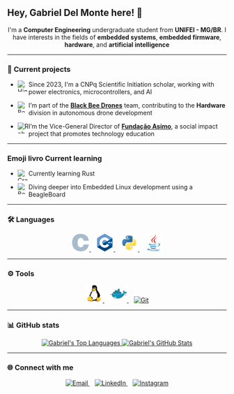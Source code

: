 ## Hey, Gabriel Del Monte here! 🌱 

<p align="center">
  I'm a <strong>Computer Engineering</strong> undergraduate student from <strong>UNIFEI - MG/BR</strong>. I have interests in the fields of <strong>embedded systems</strong>, <strong>embedded firmware</strong>, <strong>hardware</strong>, and <strong>artificial intelligence</strong>
</p>

---

### 🚀 **Current projects**

- <img align="left" width="25" height="25" src="https://images.emojiterra.com/google/noto-emoji/animated-emoji/26a1.gif" alt="High voltage"> Since 2023, I'm a CNPq Scientific Initiation scholar, working with power electronics, microcontrollers, and AI

- <img align="left" width="25" height="25" src="https://images.emojiterra.com/google/noto-emoji/unicode-15/animated/1f41d.gif" alt="Bee"> I’m part of the [**Black Bee Drones**](https://www.instagram.com/blackbeedrones/) team, contributing to the **Hardware** division in autonomous drone development

- <img align="left" width="25" height="25" src="https://images.emojiterra.com/google/noto-emoji/animated-emoji/1f916.gif" alt="Robot"> I’m the Vice-General Director of [**Fundação Asimo**](https://www.instagram.com/fundacaoasimo/), a social impact project that promotes technology education

---

### Emoji livro **Current learning**

 - <img align="left" width="25" height="25" src="https://images.emojiterra.com/google/noto-emoji/animated-emoji/1f980.gif" alt="Crab"> Currently learning Rust

 - <img align="left" width="25" height="25" src="https://images.emojiterra.com/google/noto-emoji/animated-emoji/1f415.gif" alt="Beagle"> Diving deeper into Embedded Linux development using a BeagleBoard

---

### 🛠️ **Languages**

<p align="center">
  <a href="https://www.cprogramming.com/" target="_blank" rel="noreferrer">
    <img src="https://raw.githubusercontent.com/devicons/devicon/master/icons/c/c-original.svg" alt="C" width="40" height="40"/>
  </a>
  &nbsp;&nbsp;
  <a href="https://www.w3schools.com/cpp/" target="_blank" rel="noreferrer">
    <img src="https://raw.githubusercontent.com/devicons/devicon/master/icons/cplusplus/cplusplus-original.svg" alt="C++" width="40" height="40"/>
  </a>
  &nbsp;&nbsp;
  <a href="https://www.python.org" target="_blank" rel="noreferrer">
    <img src="https://raw.githubusercontent.com/devicons/devicon/master/icons/python/python-original.svg" alt="Python" width="40" height="40"/>
  </a>
  &nbsp;&nbsp;
  <a href="https://www.java.com" target="_blank" rel="noreferrer">
    <img src="https://raw.githubusercontent.com/devicons/devicon/master/icons/java/java-original.svg" alt="Java" width="40" height="40"/>
  </a>
</p>

---

### ⚙️ **Tools**

<p align="center">
  <a href="https://www.linux.org/" target="_blank" rel="noreferrer">
    <img src="https://raw.githubusercontent.com/devicons/devicon/master/icons/linux/linux-original.svg" alt="Linux" width="40" height="40"/>
  </a>
  &nbsp;&nbsp;
  <a href="https://www.docker.com/" target="_blank" rel="noreferrer">
    <img src="https://raw.githubusercontent.com/devicons/devicon/master/icons/docker/docker-original.svg" alt="Docker" width="40" height="40"/>
  </a>
  &nbsp;&nbsp;
  <a href="https://git-scm.com/" target="_blank" rel="noreferrer">
    <img src="https://www.vectorlogo.zone/logos/git-scm/git-scm-icon.svg" alt="Git" width="40" height="40"/>
  </a>
</p>

---

### 📊 **GitHub stats**

<div align="center">
  <a href="https://github.com/gabrieldelmonte">
    <img height="180" src="https://github-readme-stats.vercel.app/api/top-langs/?username=gabrieldelmonte&theme=tokyonight&layout=compact&hide=css,cmake&hide_progress=true" alt="Gabriel's Top Languages" />
  </a>
  <a href="https://github.com/gabrieldelmonte">
    <img height="180" src="https://github-readme-stats.vercel.app/api?username=gabrieldelmonte&show_icons=true&theme=tokyonight&layout=compact&card_width=320&rank_icon=github&count_private=true" alt="Gabriel's GitHub Stats" />
  </a>
</div>

---

### 🌐 **Connect with me**

<p align="center">
  <a href="mailto:gabrieldmsn@hotmail.com" target="blank">
    <img src="https://cdn-icons-png.flaticon.com/512/732/732200.png" alt="Email" height="30" width="30"/>
  </a>
  &nbsp;&nbsp;
  <a href="https://linkedin.com/in/gabriel-del-monte" target="blank">
    <img src="https://raw.githubusercontent.com/rahuldkjain/github-profile-readme-generator/master/src/images/icons/Social/linked-in-alt.svg" alt="LinkedIn" height="30" width="40"/>
  </a>
  &nbsp;&nbsp;
  <a href="https://instagram.com/gabriel_noda_" target="blank">
    <img src="https://raw.githubusercontent.com/rahuldkjain/github-profile-readme-generator/master/src/images/icons/Social/instagram.svg" alt="Instagram" height="30" width="40"/>
  </a>
</p>
